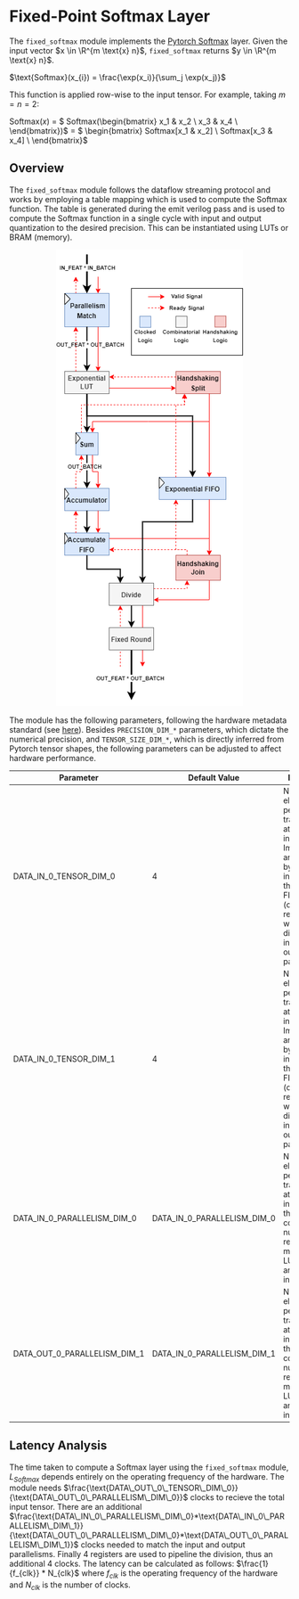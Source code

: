 
# Fixed-Point Softmax Layer

The `fixed_softmax` module implements the [Pytorch Softmax](https://pytorch.org/docs/stable/generated/torch.nn.Softmax.html) layer. Given the input vector $x \in \R^{m \text{x} n}$, `fixed_softmax` returns $y \in \R^{m \text{x} n}$. 

$\text{Softmax}(x_{i}) = \frac{\exp(x_i)}{\sum_j \exp(x_j)}$

  
This function is applied row-wise to the input tensor. For example, taking $m = n = 2$:

Softmax($x$) = $ Softmax(\begin{bmatrix}
x_1 & x_2 \\
x_3 & x_4 \\
\end{bmatrix})$ = $ \begin{bmatrix} Softmax[x_1 & x_2] \\
Softmax[x_3 & x_4] \\
\end{bmatrix}$

## Overview

The `fixed_softmax` module follows the dataflow streaming protocol and works by employing a table mapping which is used to compute the Softmax function. The table is generated during the emit verilog pass and is used to compute the Softmax function in a single cycle with input and output quantization to the desired precision. This can be instantiated using LUTs or BRAM (memory).

<p align="center">
  <img src="https://raw.githubusercontent.com/DeepWok/mase/main/docs/source/imgs/activations/fixed_softmax.png" alt="img">
</p>

The module has the following parameters, following the hardware metadata standard (see [here](https://deepwok.github.io/mase/modules/api/analysis/add_metadata.html#add-hardware-metadata-analysis-pass)). Besides `PRECISION_DIM_*` parameters, which dictate the numerical precision, and `TENSOR_SIZE_DIM_*`, which is directly inferred from Pytorch tensor shapes, the following parameters can be adjusted to affect hardware performance.

| Parameter                    	| Default Value            	| Definition                                                                                                                                                                                                                                     	|
|------------------------------	|--------------------------	|------------------------------------------------------------------------------------------------------------------------------------------------------------------------------------------------------------------------------------------------	|
| DATA_IN_0_TENSOR_DIM_0  	| 4                        	| Number of elements per transaction at the input interface. Impacts the area usage by increasing the required FIFO length (only required with different input and output parallelisms)                                                                   |
| DATA_IN_0_TENSOR_DIM_1  	| 4                        	| Number of elements per transaction at the input interface. Impacts the area usage by increasing the required FIFO length (only required with different input and output parallelisms)                                                                      |
| DATA_IN_0_PARALLELISM_DIM_0  	| DATA_IN_0_PARALLELISM_DIM_0                        	| Number of elements per transaction at the output interface, this is what controls the number of read-only memories or LUTs that are instantiated.                                                                    |
| DATA_OUT_0_PARALLELISM_DIM_1       	| DATA_IN_0_PARALLELISM_DIM_1 	| Number of elements per transaction at the output interface, this is what controls the number of read-only memories or LUTs that are instantiated.                                                                                                                                     

## <a name="latency_analaysis"></a> Latency Analysis

The time taken to compute a Softmax layer using the `fixed_softmax` module, $L_{Softmax}$ depends entirely on the operating frequency of the hardware. The module needs $\frac{\text{DATA\_OUT\_0\_TENSOR\_DIM\_0}}{\text{DATA\_OUT\_0\_PARALLELISM\_DIM\_0}}$ clocks to recieve the total input tensor. There are an additional $\frac{\text{DATA\_IN\_0\_PARALLELISM\_DIM\_0}*\text{DATA\_IN\_0\_PARALLELISM\_DIM\_1}} {\text{DATA\_OUT\_0\_PARALLELISM\_DIM\_0}*\text{DATA\_OUT\_0\_PARALLELISM\_DIM\_1}}$ clocks needed to match the input and output parallelisms. Finally 4 registers are used to pipeline the division, thus an additional 4 clocks. The latency can be calculated as follows: $\frac{1}{f_{clk}} * N_{clk}$ where $f_{clk}$ is the operating frequency of the hardware and $N_{clk}$ is the number of clocks.